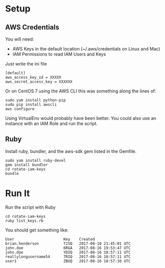 # Setup

## AWS Credentials

You will need:

 - AWS Keys in the default location (~/.aws/credentials on Linux and Mac)
 - IAM Permissions to read IAM Users and Keys

Just write the ini file

```
[default]
aws_access_key_id = XXXXX
aws_secret_access_key = XXXXXX
```

Or on CentOS 7 using the AWS CLI this was something along the lines of:

```
sudo yum install python-pip
sudo pip install awscli
aws configure
```

Using VirtualEnv would probably have been better. You could also use an instance with an IAM Role and run the script.

## Ruby

Install ruby, bundler, and the aws-sdk gem listed in the Gemfile.

```
sudo yum install ruby-devel
gem install bundler
cd rotate-iam-keys
bundle
```

# Run It

Run the script with Ruby

```
cd rotate-iam-keys
ruby list_keys.rb
```

You should get something like:

```
User                      Key    Created
brian.henderson           T2SQ   2017-08-10 21:45:01 UTC
john.doe                  6RGA   2017-08-16 19:53:47 UTC
john.doe                  YDIQ   2017-08-16 18:57:11 UTC
reallylongusername54      7RIQ   2017-08-16 18:57:11 UTC
user1                     ZBUQ   2017-08-16 18:57:10 UTC
```

